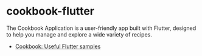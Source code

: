 # cookbook-flutter
The Cookbook Application is a user-friendly app built with Flutter, designed to help you manage and explore a wide variety of recipes.
- [Cookbook: Useful Flutter samples](https://docs.flutter.dev/cookbook)
